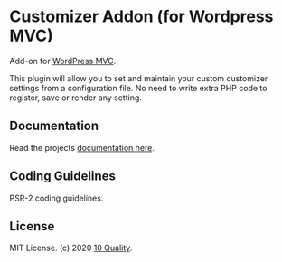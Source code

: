# Customizer Addon (for Wordpress MVC)

Add-on for [WordPress MVC](http://www.wordpress-mvc.com/).

This plugin will allow you to set and maintain your custom customizer settings from a configuration file. No need to write extra PHP code to register, save or render any setting.

## Documentation

Read the projects [documentation here](https://github.com/10quality/wpmvc-addon-customizer/wiki).

## Coding Guidelines

PSR-2 coding guidelines.

## License

MIT License. (c) 2020 [10 Quality](https://www.10quality.com/).